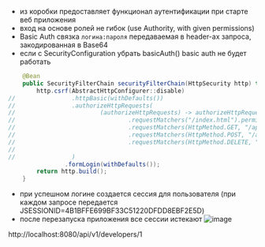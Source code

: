 - из коробки предоставляет функционал аутентификации при старте веб приложения
- вход на основе ролей не гибок (use Authority, with given permissions)
- Basic Auth связка `логина:пароля` передаваемая в header-ах запроса, закодированная в Base64
- если с SecurityConfiguration убрать basicAuth()  basic auth не будет работать
```Java
    @Bean
    public SecurityFilterChain securityFilterChain(HttpSecurity http) throws Exception {
        http.csrf(AbstractHttpConfigurer::disable)
//                .httpBasic(withDefaults())
//                .authorizeHttpRequests(
//                        (authorizeHttpRequests) -> authorizeHttpRequests
//                                .requestMatchers("/index.html").permitAll()
//                                .requestMatchers(HttpMethod.GET, "/api/**").hasAuthority(Permission.PERMISSION_READ.getPermission())
//                                .requestMatchers(HttpMethod.POST, "/api/**").hasAuthority(Permission.PERMISSION_WRITE.getPermission())
//                                .requestMatchers(HttpMethod.DELETE, "/api/**").hasAuthority(Permission.PERMISSION_WRITE.getPermission())
//
//                )
                .formLogin(withDefaults());
        return http.build();
    }
```
- при успешном логине создается сессия для пользователя (при каждом запросе передается JSESSIONID=4B1BFFE699BF33C51220DFDD8EBF2E5D)
- после перезапуска приложения все сессии истекают
![image](https://github.com/dark-tulip/course-java/assets/89765480/64dc429e-347f-41b7-96f0-f1455f05d7e3)

http://localhost:8080/api/v1/developers/1
